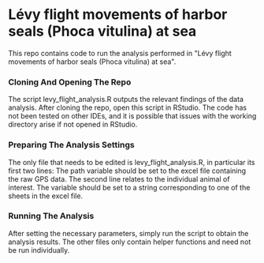 # Lévy flight movements of harbor seals (Phoca vitulina) at sea

This repo contains code to run the analysis performed in "Lévy flight movements of harbor seals (Phoca vitulina) at sea".

### Cloning And Opening The Repo
The script levy_flight_analysis.R outputs the relevant findings of the data analysis. After cloning the repo, open this script in RStudio. The code has not been tested on other IDEs,
and it is possible that issues with the working directory arise if not opened in RStudio. 

### Preparing The Analysis Settings
The only file that needs to be edited is levy_flight_analysis.R, in particular its first two lines: The path variable should be set to the excel file containing
the raw GPS data. The second line relates to the individual animal of interest. The variable should be set to a string corresponding to one of the sheets in the excel file.

### Running The Analysis
After setting the necessary parameters, simply run the script to obtain the analysis results. The other files only contain helper functions and need not be run individually.
